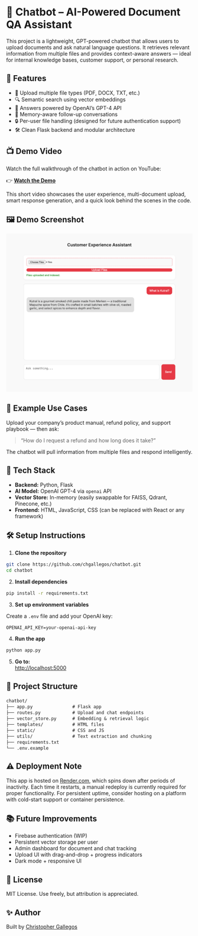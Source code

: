 # 🧠 Chatbot – AI-Powered Document QA Assistant

This project is a lightweight, GPT-powered chatbot that allows users to upload documents and ask natural language questions. It retrieves relevant information from multiple files and provides context-aware answers — ideal for internal knowledge bases, customer support, or personal research.

## 🚀 Features

- 📄 Upload multiple file types (PDF, DOCX, TXT, etc.)
- 🔍 Semantic search using vector embeddings
- 🤖 Answers powered by OpenAI’s GPT-4 API
- 🧠 Memory-aware follow-up conversations
- 🔒 Per-user file handling (designed for future authentication support)
- 🛠️ Clean Flask backend and modular architecture

## 📺 Demo Video

Watch the full walkthrough of the chatbot in action on YouTube:

👉 [**Watch the Demo**](https://www.youtube.com/watch?v=-5nTc67FXu4)  

This short video showcases the user experience, multi-document upload, smart response generation, and a quick look behind the scenes in the code.


## 🖼️ Demo Screenshot

![Chatbot UI](/Resources/demo-screenshot.png)

## 🧪 Example Use Cases

Upload your company’s product manual, refund policy, and support playbook — then ask:
> “How do I request a refund and how long does it take?”

The chatbot will pull information from multiple files and respond intelligently.

## 🧱 Tech Stack

- **Backend:** Python, Flask
- **AI Model:** OpenAI GPT-4 via `openai` API
- **Vector Store:** In-memory (easily swappable for FAISS, Qdrant, Pinecone, etc.)
- **Frontend:** HTML, JavaScript, CSS (can be replaced with React or any framework)

## 🛠️ Setup Instructions

1. **Clone the repository**

```bash
git clone https://github.com/chgallegos/chatbot.git
cd chatbot
```

2. **Install dependencies**

```bash
pip install -r requirements.txt
```

3. **Set up environment variables**

Create a `.env` file and add your OpenAI key:

```env
OPENAI_API_KEY=your-openai-api-key
```

4. **Run the app**

```bash
python app.py
```

5. **Go to:**  
[http://localhost:5000](http://localhost:5000)

## 📁 Project Structure

```
chatbot/
├── app.py               # Flask app
├── routes.py            # Upload and chat endpoints
├── vector_store.py      # Embedding & retrieval logic
├── templates/           # HTML files
├── static/              # CSS and JS
├── utils/               # Text extraction and chunking
├── requirements.txt     
└── .env.example         
```

## ⚠️ Deployment Note

This app is hosted on [Render.com](https://render.com), which spins down after periods of inactivity. Each time it restarts, a manual redeploy is currently required for proper functionality. For persistent uptime, consider hosting on a platform with cold-start support or container persistence.

## 📚 Future Improvements

- Firebase authentication (WIP)
- Persistent vector storage per user
- Admin dashboard for document and chat tracking
- Upload UI with drag-and-drop + progress indicators
- Dark mode + responsive UI

## 🤝 License

MIT License. Use freely, but attribution is appreciated.

## ✨ Author

Built by [Christopher Gallegos](https://github.com/chgallegos)
